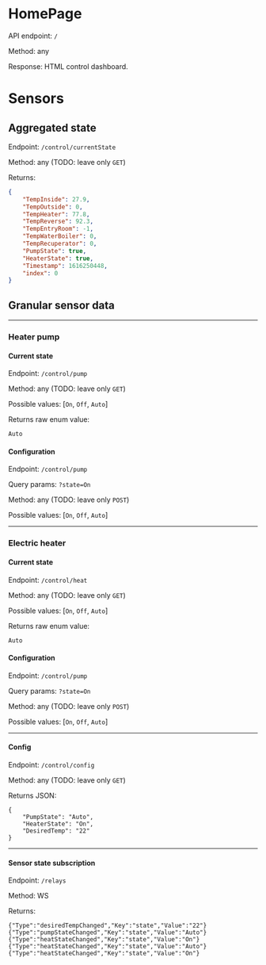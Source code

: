 # HomePage

API endpoint: `/`

Method: any

Response: HTML control dashboard.

# Sensors

## Aggregated state 
Endpoint: `/control/currentState`

Method: any (TODO: leave only `GET`)

Returns:
```json
{
    "TempInside": 27.9,
    "TempOutside": 0,
    "TempHeater": 77.8,
    "TempReverse": 92.3,
    "TempEntryRoom": -1,
    "TempWaterBoiler": 0,
    "TempRecuperator": 0,
    "PumpState": true,
    "HeaterState": true,
    "Timestamp": 1616250448,
    "index": 0
}
```

## Granular sensor data
---
### Heater pump

#### Current state

Endpoint: `/control/pump`

Method: any (TODO: leave only `GET`)

Possible values: [`On`, `Off`, `Auto`]

Returns raw enum value:
```
Auto
```
#### Configuration
Endpoint: `/control/pump`

Query params: `?state=On`

Method: any (TODO: leave only `POST`)

Possible values: [`On`, `Off`, `Auto`]

---
### Electric heater

#### Current state

Endpoint: `/control/heat`

Method: any (TODO: leave only `GET`)

Possible values: [`On`, `Off`, `Auto`]

Returns raw enum value:
```
Auto
```
#### Configuration

Endpoint: `/control/pump`

Query params: `?state=On`

Method: any (TODO: leave only `POST`)

Possible values: [`On`, `Off`, `Auto`]

---
#### Config
Endpoint: `/control/config`

Method: any (TODO: leave only `GET`)

Returns JSON:
```
{
    "PumpState": "Auto",
    "HeaterState": "On",
    "DesiredTemp": "22"
}
```
---
#### Sensor state subscription
Endpoint: `/relays`

Method: WS

Returns:
```
{"Type":"desiredTempChanged","Key":"state","Value":"22"}
{"Type":"pumpStateChanged","Key":"state","Value":"Auto"}
{"Type":"heatStateChanged","Key":"state","Value":"On"}
{"Type":"heatStateChanged","Key":"state","Value":"Auto"}
{"Type":"heatStateChanged","Key":"state","Value":"On"}
```